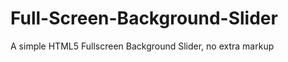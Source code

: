 Full-Screen-Background-Slider
=============================

A simple HTML5 Fullscreen Background Slider, no extra markup

